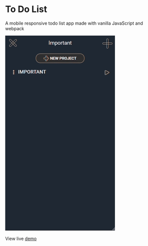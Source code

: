 # To Do List
A mobile responsive todo list app made with vanilla JavaScript and webpack

![Preview](readme-assets/todo-preview.gif)

View live [demo](https://sher-s7.github.io/todo-list/)
